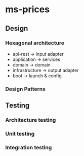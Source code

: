 # ms-prices

## Design

### Hexagonal architecture

- api-rest -> input adapter
- application -> services
- domain -> domain
- infrastructure -> output adapter
- boot -> launch & config

### Design Patterns

## Testing

### Architecture testing

### Unit testing

### Integration testing
